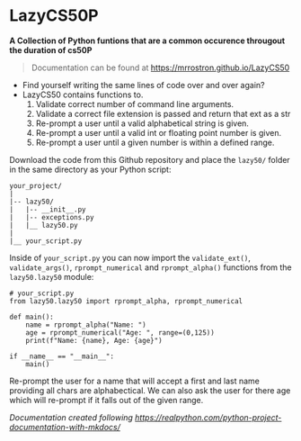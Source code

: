 # LazyCS50P

**A Collection of Python funtions that are a common occurence througout the duration of cs50P**

> Documentation can be found at https://mrrostron.github.io/LazyCS50

- Find yourself writing the same lines of code over and over again?
- LazyCS50 contains functions to.
    1. Validate correct number of command line arguments.
    2. Validate a correct file extension is passed and return that ext as a str
    3. Re-prompt a user until a valid alphabetical string is given.
    4. Re-prompt a user until a valid int or floating point number is given.
    5. Re-prompt a user until a given number is within a defined range.

Download the code from this Github repository and place the `lazy50/` folder in the same directory as your Python script:

    your_project/
    |
    |-- lazy50/
    |   |-- __init__.py
    |   |-- exceptions.py
    |   |__ lazy50.py
    |
    |__ your_script.py

Inside of `your_script.py` you can now import the `validate_ext()`, `validate_args()`, `rprompt_numerical` and `rprompt_alpha()` functions from the  `lazy50.lazy50` module:

    # your_script.py
    from lazy50.lazy50 import rprompt_alpha, rprompt_numerical

    def main():
        name = rprompt_alpha("Name: ")
        age = rprompt_numerical("Age: ", range=(0,125))
        print(f"Name: {name}, Age: {age}")
    
    if __name__ == "__main__":
        main()

Re-prompt the user for a name that will accept a first and last name providing all chars are alphabectical. We can also ask the user for there age which will re-prompt if it falls out of the given range.

*Documentation created following https://realpython.com/python-project-documentation-with-mkdocs/*

